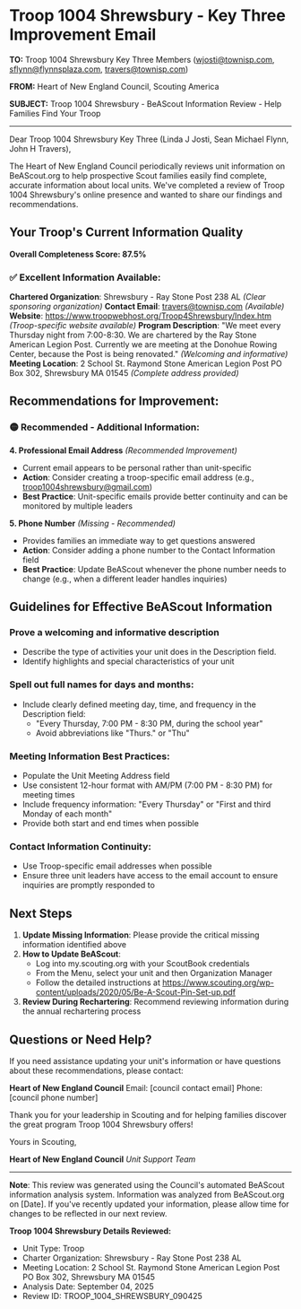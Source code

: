 # Troop 1004 Shrewsbury - Key Three Improvement Email

**TO:** Troop 1004 Shrewsbury Key Three Members (wjosti@townisp.com, sflynn@flynnsplaza.com, travers@townisp.com)

**FROM:** Heart of New England Council, Scouting America

**SUBJECT:** Troop 1004 Shrewsbury - BeAScout Information Review - Help Families Find Your Troop

---

Dear Troop 1004 Shrewsbury Key Three (Linda J Josti, Sean Michael Flynn, John H Travers),

The Heart of New England Council periodically reviews unit information on BeAScout.org to help prospective Scout families easily find complete, accurate information about local units. We've completed a review of Troop 1004 Shrewsbury's online presence and wanted to share our findings and recommendations.

## Your Troop's Current Information Quality

**Overall Completeness Score: 87.5%**

### ✅ **Excellent Information Available:**
**Chartered Organization**: Shrewsbury - Ray Stone Post 238 AL *(Clear sponsoring organization)*
**Contact Email**: travers@townisp.com *(Available)*
**Website**: https://www.troopwebhost.org/Troop4Shrewsbury/Index.htm *(Troop-specific website available)*
**Program Description**: "We meet every Thursday night from 7:00-8:30. We are chartered by the Ray Stone American Legion Post. Currently we are meeting at the Donohue Rowing Center, because the Post is being renovated." *(Welcoming and informative)*
**Meeting Location**: 2 School St. Raymond Stone American Legion Post PO Box 302, Shrewsbury MA 01545 *(Complete address provided)*

## Recommendations for Improvement:

### 🟡 **Recommended - Additional Information:**

**4. Professional Email Address** *(Recommended Improvement)*
- Current email appears to be personal rather than unit-specific
- **Action**: Consider creating a troop-specific email address (e.g., troop1004shrewsbury@gmail.com)
- **Best Practice**: Unit-specific emails provide better continuity and can be monitored by multiple leaders

**5. Phone Number** *(Missing - Recommended)*
- Provides families an immediate way to get questions answered
- **Action**: Consider adding a phone number to the Contact Information field
- **Best Practice**: Update BeAScout whenever the phone number needs to change (e.g., when a different leader handles inquiries)

## Guidelines for Effective BeAScout Information

### **Prove a welcoming and informative description**
- Describe the type of activities your unit does in the Description field.
- Identify highlights and special characteristics of your unit

### **Spell out full names for days and months:**
- Include clearly defined meeting day, time, and frequency in the Description field:
  - "Every Thursday, 7:00 PM - 8:30 PM, during the school year"
  - Avoid abbreviations like "Thurs." or "Thu"

### **Meeting Information Best Practices:**
- Populate the Unit Meeting Address field
- Use consistent 12-hour format with AM/PM (7:00 PM - 8:30 PM) for meeting times
- Include frequency information: "Every Thursday" or "First and third Monday of each month"
- Provide both start and end times when possible

### **Contact Information Continuity:**
- Use Troop-specific email addresses when possible
- Ensure three unit leaders have access to the email account to ensure inquiries are promptly responded to

## Next Steps

1. **Update Missing Information**: Please provide the critical missing information identified above
2. **How to Update BeAScout**: 
   - Log into my.scouting.org with your ScoutBook credentials
   - From the Menu, select your unit and then Organization Manager
   - Follow the detailed instructions at
     https://www.scouting.org/wp-content/uploads/2020/05/Be-A-Scout-Pin-Set-up.pdf
3. **Review During Rechartering**: Recommend reviewing information during the annual rechartering process

## Questions or Need Help?

If you need assistance updating your unit's information or have questions about these recommendations, please contact:

**Heart of New England Council**
Email: [council contact email]
Phone: [council phone number]

Thank you for your leadership in Scouting and for helping families discover the great program Troop 1004 Shrewsbury offers!

Yours in Scouting,

**Heart of New England Council**
*Unit Support Team*

---

**Note**: This review was generated using the Council's automated BeAScout information analysis system. Information was analyzed from BeAScout.org on [Date]. If you've recently updated your information, please allow time for changes to be reflected in our next review.

**Troop 1004 Shrewsbury Details Reviewed:**
- Unit Type: Troop
- Charter Organization: Shrewsbury - Ray Stone Post 238 AL
- Meeting Location: 2 School St. Raymond Stone American Legion Post PO Box 302, Shrewsbury MA 01545
- Analysis Date: September 04, 2025
- Review ID: TROOP_1004_SHREWSBURY_090425